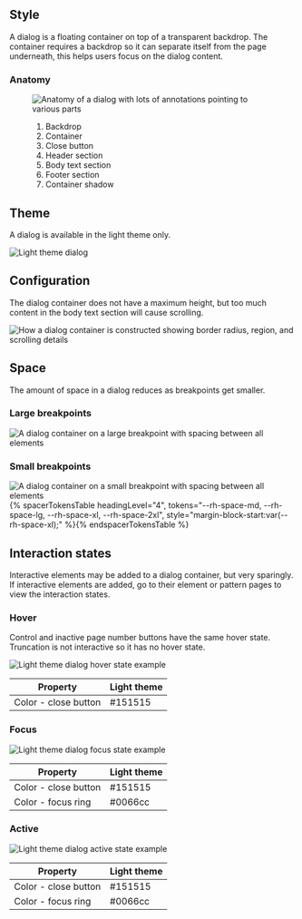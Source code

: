 ## Style

A dialog is a floating container on top of a transparent backdrop. The container 
requires a backdrop so it can separate itself from the page underneath, this 
helps users focus on the dialog content.

### Anatomy

<figure>
  <uxdot-example width-adjustment="872px">
    <img src="../dialog-anatomy.png" alt="Anatomy of a dialog with lots of annotations pointing to various parts">
  </uxdot-example>
  <figcaption>
    <ol>
      <li>Backdrop</li>
      <li>Container</li>
      <li>Close button</li>
      <li>Header section</li>
      <li>Body text section</li>
      <li>Footer section</li>
      <li>Container shadow</li>
    </ol>
  </figcaption>
</figure>

## Theme

A dialog is available in the light theme only.

<uxdot-example width-adjustment="1000px" variant="full" alignment="left" no-border>
  <img src="../dialog-theme-light.png" alt="Light theme dialog">
</uxdot-example>

## Configuration

The dialog container does not have a maximum height, but too much content in the 
body text section will cause scrolling.

<uxdot-example width-adjustment="1000px" variant="full" alignment="left" no-border>
  <img src="../dialog-configuration.png" alt="How a dialog container is constructed showing border radius, region, and scrolling details">
</uxdot-example>

## Space

The amount of space in a dialog reduces as breakpoints get smaller.

### Large breakpoints

<uxdot-example width-adjustment="1000px" variant="full" alignment="left" no-border>
  <img src="../dialog-space-breakpoint-large.png" alt="A dialog container on a large breakpoint with spacing between all elements">
</uxdot-example>

### Small breakpoints

<uxdot-example width-adjustment="360px" variant="full" alignment="left" no-border>
  <img src="../dialog-space-breakpoint-small.png" alt="A dialog container on a small breakpoint with spacing between all elements">
</uxdot-example>

<rh-table>
{% spacerTokensTable 
    headingLevel="4",
    tokens="--rh-space-md, --rh-space-lg,  --rh-space-xl, --rh-space-2xl",
    style="margin-block-start:var(--rh-space-xl);" %}{% endspacerTokensTable %}
</rh-table>

## Interaction states

Interactive elements may be added to a dialog container, but very sparingly. If 
interactive elements are added, go to their element or pattern pages to view the 
interaction states.

### Hover

Control and inactive page number buttons have the same hover state. Truncation 
is not interactive so it has no hover state.

<uxdot-example width-adjustment="1000px" variant="full" alignment="left" no-border>
  <img src="../dialog-interaction-state-hover.png" alt="Light theme dialog hover state example">
</uxdot-example>

<rh-table>
  <table>
    <thead>
      <tr>
        <th scope="col" data-label="Property">Property</th>
        <th scope="col" data-label="Light theme">Light theme</th>
      </tr>
    </thead>
    <tbody>
      <tr>
        <td data-label="Property">Color - close button</td>
        <td data-label="Light theme">#151515</td>
      </tr>
    </tbody>
  </table>
</rh-table>


### Focus

<uxdot-example width-adjustment="1000px" variant="full" alignment="left" no-border>
  <img src="../dialog-interaction-state-focus.png" alt="Light theme dialog focus state example">
</uxdot-example>

<rh-table>
  <table>
    <thead>
      <tr>
        <th scope="col" data-label="Property">Property</th>
        <th scope="col" data-label="Light theme">Light theme</th>
      </tr>
    </thead>
    <tbody>
      <tr>
        <td data-label="Property">Color - close button</td>
        <td data-label="Light theme">#151515</td>
      </tr>
      <tr>
        <td data-label="Property">Color - focus ring</td>
        <td data-label="Light theme">#0066cc</td>
      </tr>
    </tbody>
  </table>
</rh-table>

### Active

<uxdot-example width-adjustment="1000px" variant="full" alignment="left" no-border>
  <img src="../dialog-interaction-state-active.png" alt="Light theme dialog active state example">
</uxdot-example>

<rh-table>
  <table>
    <thead>
      <tr>
        <th scope="col" data-label="Property">Property</th>
        <th scope="col" data-label="Light theme">Light theme</th>
      </tr>
    </thead>
    <tbody>
      <tr>
        <td data-label="Property">Color - close button</td>
        <td data-label="Light theme">#151515</td>
      </tr>
      <tr>
        <td data-label="Property">Color - focus ring</td>
        <td data-label="Light theme">#0066cc</td>
      </tr>
    </tbody>
  </table>
</rh-table>



